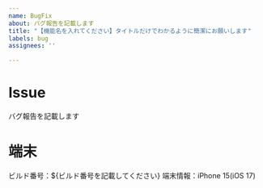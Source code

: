```yaml
---
name: BugFix
about: バグ報告を記載します
title: "【機能名を入れてください】タイトルだけでわかるように簡潔にお願いします"
labels: bug
assignees: ''

---
```


# Issue
バグ報告を記載します

# 端末
ビルド番号：${ビルド番号を記載してください}
端末情報：iPhone 15(iOS 17)
